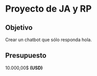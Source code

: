 # Proyecto de JA y RP
## Objetivo
Crear un chatbot que sólo responda hola.

## Presupuesto
10.000,00$ **(USD)**